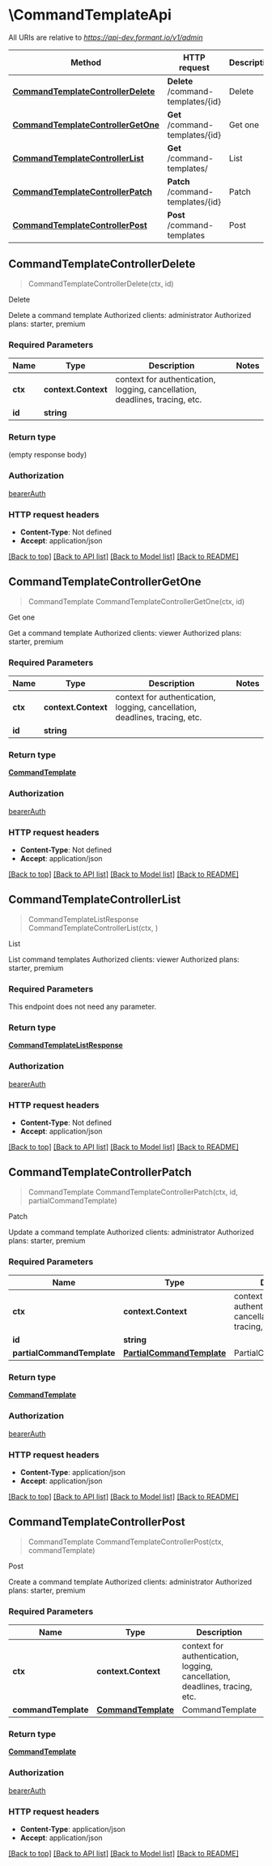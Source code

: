 # \CommandTemplateApi

All URIs are relative to *https://api-dev.formant.io/v1/admin*

Method | HTTP request | Description
------------- | ------------- | -------------
[**CommandTemplateControllerDelete**](CommandTemplateApi.md#CommandTemplateControllerDelete) | **Delete** /command-templates/{id} | Delete
[**CommandTemplateControllerGetOne**](CommandTemplateApi.md#CommandTemplateControllerGetOne) | **Get** /command-templates/{id} | Get one
[**CommandTemplateControllerList**](CommandTemplateApi.md#CommandTemplateControllerList) | **Get** /command-templates/ | List
[**CommandTemplateControllerPatch**](CommandTemplateApi.md#CommandTemplateControllerPatch) | **Patch** /command-templates/{id} | Patch
[**CommandTemplateControllerPost**](CommandTemplateApi.md#CommandTemplateControllerPost) | **Post** /command-templates | Post



## CommandTemplateControllerDelete

> CommandTemplateControllerDelete(ctx, id)

Delete

Delete a command template Authorized clients: administrator Authorized plans: starter, premium

### Required Parameters


Name | Type | Description  | Notes
------------- | ------------- | ------------- | -------------
**ctx** | **context.Context** | context for authentication, logging, cancellation, deadlines, tracing, etc.
**id** | **string**|  | 

### Return type

 (empty response body)

### Authorization

[bearerAuth](../README.md#bearerAuth)

### HTTP request headers

- **Content-Type**: Not defined
- **Accept**: application/json

[[Back to top]](#) [[Back to API list]](../README.md#documentation-for-api-endpoints)
[[Back to Model list]](../README.md#documentation-for-models)
[[Back to README]](../README.md)


## CommandTemplateControllerGetOne

> CommandTemplate CommandTemplateControllerGetOne(ctx, id)

Get one

Get a command template Authorized clients: viewer Authorized plans: starter, premium

### Required Parameters


Name | Type | Description  | Notes
------------- | ------------- | ------------- | -------------
**ctx** | **context.Context** | context for authentication, logging, cancellation, deadlines, tracing, etc.
**id** | **string**|  | 

### Return type

[**CommandTemplate**](CommandTemplate.md)

### Authorization

[bearerAuth](../README.md#bearerAuth)

### HTTP request headers

- **Content-Type**: Not defined
- **Accept**: application/json

[[Back to top]](#) [[Back to API list]](../README.md#documentation-for-api-endpoints)
[[Back to Model list]](../README.md#documentation-for-models)
[[Back to README]](../README.md)


## CommandTemplateControllerList

> CommandTemplateListResponse CommandTemplateControllerList(ctx, )

List

List command templates Authorized clients: viewer Authorized plans: starter, premium

### Required Parameters

This endpoint does not need any parameter.

### Return type

[**CommandTemplateListResponse**](CommandTemplateListResponse.md)

### Authorization

[bearerAuth](../README.md#bearerAuth)

### HTTP request headers

- **Content-Type**: Not defined
- **Accept**: application/json

[[Back to top]](#) [[Back to API list]](../README.md#documentation-for-api-endpoints)
[[Back to Model list]](../README.md#documentation-for-models)
[[Back to README]](../README.md)


## CommandTemplateControllerPatch

> CommandTemplate CommandTemplateControllerPatch(ctx, id, partialCommandTemplate)

Patch

Update a command template Authorized clients: administrator Authorized plans: starter, premium

### Required Parameters


Name | Type | Description  | Notes
------------- | ------------- | ------------- | -------------
**ctx** | **context.Context** | context for authentication, logging, cancellation, deadlines, tracing, etc.
**id** | **string**|  | 
**partialCommandTemplate** | [**PartialCommandTemplate**](PartialCommandTemplate.md)| PartialCommandTemplate | 

### Return type

[**CommandTemplate**](CommandTemplate.md)

### Authorization

[bearerAuth](../README.md#bearerAuth)

### HTTP request headers

- **Content-Type**: application/json
- **Accept**: application/json

[[Back to top]](#) [[Back to API list]](../README.md#documentation-for-api-endpoints)
[[Back to Model list]](../README.md#documentation-for-models)
[[Back to README]](../README.md)


## CommandTemplateControllerPost

> CommandTemplate CommandTemplateControllerPost(ctx, commandTemplate)

Post

Create a command template Authorized clients: administrator Authorized plans: starter, premium

### Required Parameters


Name | Type | Description  | Notes
------------- | ------------- | ------------- | -------------
**ctx** | **context.Context** | context for authentication, logging, cancellation, deadlines, tracing, etc.
**commandTemplate** | [**CommandTemplate**](CommandTemplate.md)| CommandTemplate | 

### Return type

[**CommandTemplate**](CommandTemplate.md)

### Authorization

[bearerAuth](../README.md#bearerAuth)

### HTTP request headers

- **Content-Type**: application/json
- **Accept**: application/json

[[Back to top]](#) [[Back to API list]](../README.md#documentation-for-api-endpoints)
[[Back to Model list]](../README.md#documentation-for-models)
[[Back to README]](../README.md)

